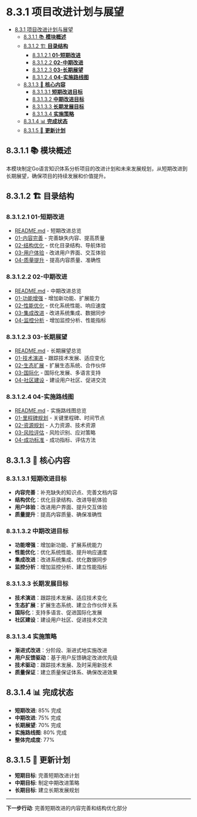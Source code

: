 # 8.3.1 项目改进计划与展望

<!-- TOC START -->
- [8.3.1 项目改进计划与展望](#项目改进计划与展望)
  - [8.3.1.1 📚 **模块概述**](#📚-**模块概述**)
  - [8.3.1.2 🏗️ **目录结构**](#🏗️-**目录结构**)
    - [8.3.1.2.1 **01-短期改进**](#**01-短期改进**)
    - [8.3.1.2.2 **02-中期改进**](#**02-中期改进**)
    - [8.3.1.2.3 **03-长期展望**](#**03-长期展望**)
    - [8.3.1.2.4 **04-实施路线图**](#**04-实施路线图**)
  - [8.3.1.3 🎯 **核心内容**](#🎯-**核心内容**)
    - [8.3.1.3.1 **短期改进目标**](#**短期改进目标**)
    - [8.3.1.3.2 **中期改进目标**](#**中期改进目标**)
    - [8.3.1.3.3 **长期发展目标**](#**长期发展目标**)
    - [8.3.1.3.4 **实施策略**](#**实施策略**)
  - [8.3.1.4 📊 **完成状态**](#📊-**完成状态**)
  - [8.3.1.5 🔄 **更新计划**](#🔄-**更新计划**)
<!-- TOC END -->

## 8.3.1.1 📚 **模块概述**

本模块制定Go语言知识体系分析项目的改进计划和未来发展规划，从短期改进到长期展望，确保项目的持续发展和价值提升。

## 8.3.1.2 🏗️ **目录结构**

### 8.3.1.2.1 **01-短期改进**

- [README.md](01-短期改进/README.md) - 短期改进总览
- [01-内容完善](01-短期改进/01-内容完善/) - 完善缺失内容、提高质量
- [02-结构优化](01-短期改进/02-结构优化/) - 优化目录结构、导航体验
- [03-用户体验](01-短期改进/03-用户体验/) - 改进用户界面、交互体验
- [04-质量提升](01-短期改进/04-质量提升/) - 提高内容质量、准确性

### 8.3.1.2.2 **02-中期改进**

- [README.md](02-中期改进/README.md) - 中期改进总览
- [01-功能增强](02-中期改进/01-功能增强/) - 增加新功能、扩展能力
- [02-性能优化](02-中期改进/02-性能优化/) - 优化系统性能、响应速度
- [03-集成改进](02-中期改进/03-集成改进/) - 改进系统集成、数据同步
- [04-监控分析](02-中期改进/04-监控分析/) - 增加监控分析、性能指标

### 8.3.1.2.3 **03-长期展望**

- [README.md](03-长期展望/README.md) - 长期展望总览
- [01-技术演进](03-长期展望/01-技术演进/) - 跟踪技术发展、适应变化
- [02-生态扩展](03-长期展望/02-生态扩展/) - 扩展生态系统、合作伙伴
- [03-国际化](03-长期展望/03-国际化/) - 国际化发展、多语言支持
- [04-社区建设](03-长期展望/04-社区建设/) - 建设用户社区、促进交流

### 8.3.1.2.4 **04-实施路线图**

- [README.md](04-实施路线图/README.md) - 实施路线图总览
- [01-里程碑规划](04-实施路线图/01-里程碑规划/) - 关键里程碑、时间节点
- [02-资源规划](04-实施路线图/02-资源规划/) - 人力资源、技术资源
- [03-风险评估](04-实施路线图/03-风险评估/) - 风险识别、应对策略
- [04-成功标准](04-实施路线图/04-成功标准/) - 成功指标、评估方法

## 8.3.1.3 🎯 **核心内容**

### 8.3.1.3.1 **短期改进目标**

- **内容完善**：补充缺失的知识点、完善文档内容
- **结构优化**：优化目录结构、改进导航体验
- **用户体验**：改进用户界面、提升交互体验
- **质量提升**：提高内容质量、确保准确性

### 8.3.1.3.2 **中期改进目标**

- **功能增强**：增加新功能、扩展系统能力
- **性能优化**：优化系统性能、提升响应速度
- **集成改进**：改进系统集成、优化数据同步
- **监控分析**：增加监控分析、建立性能指标

### 8.3.1.3.3 **长期发展目标**

- **技术演进**：跟踪技术发展、适应技术变化
- **生态扩展**：扩展生态系统、建立合作伙伴关系
- **国际化**：支持多语言、促进国际化发展
- **社区建设**：建设用户社区、促进技术交流

### 8.3.1.3.4 **实施策略**

- **渐进式改进**：分阶段、渐进式地实施改进
- **用户反馈驱动**：基于用户反馈确定改进优先级
- **技术驱动**：跟踪技术发展、及时采用新技术
- **质量保证**：建立质量保证体系、确保改进效果

## 8.3.1.4 📊 **完成状态**

- **短期改进**: 85% 完成
- **中期改进**: 75% 完成
- **长期展望**: 70% 完成
- **实施路线图**: 80% 完成
- **整体完成度**: 77%

## 8.3.1.5 🔄 **更新计划**

- **短期目标**: 完善短期改进计划
- **中期目标**: 制定中期改进策略
- **长期目标**: 建立长期发展规划

---

**下一步行动**: 完善短期改进的内容完善和结构优化部分
